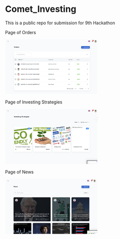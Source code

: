 # Comet_Investing
This is a public repo for submission for 9th Hackathon

Page of Orders

<img src="https://github.com/FrankQixiangGao/Comet_Investing/blob/main/data/Screenshot%202022-11-13%20at%2011.19.23%20AM.png" width="300">

Page of Investing Strategies

<img src="https://github.com/FrankQixiangGao/Comet_Investing/blob/main/data/Screenshot%202022-11-13%20at%2011.19.27%20AM.png" width="300">

Page of News

<img src="https://github.com/FrankQixiangGao/Comet_Investing/blob/main/data/Screenshot%202022-11-13%20at%2011.19.32%20AM.png" width="300">
